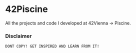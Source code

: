 # 42Piscine
All the projects and code I developed at 42Vienna -> Piscine.</br>
### Disclaimer
```bash
DONT COPY! GET INSPIRED AND LEARN FROM IT!
```
